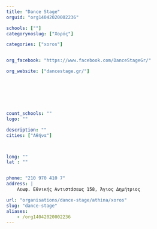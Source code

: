 ```yaml
---
title: "Dance Stage"
orguid: "org14042020002236"

schools: [""]
categorynoslug: ["Χορός"]

categories: ["xoros"]


org_facebook: "https://www.facebook.com/DanceStageGr/"

org_website: ["dancestage.gr/"]







count_schools: ""
logo: ""

description: ""
cities: ["Αθήνα"]



long: ""
lat : ""


phone: "210 970 410 7"
address: |
    Λεωφ. Εθνικής Αντιστάσεως 158, Άγιος Δημήτριος

url: "organisations/dance-stage/athina/xoros"
slug: "dance-stage"
aliases:
    - /org14042020002236
---
```



